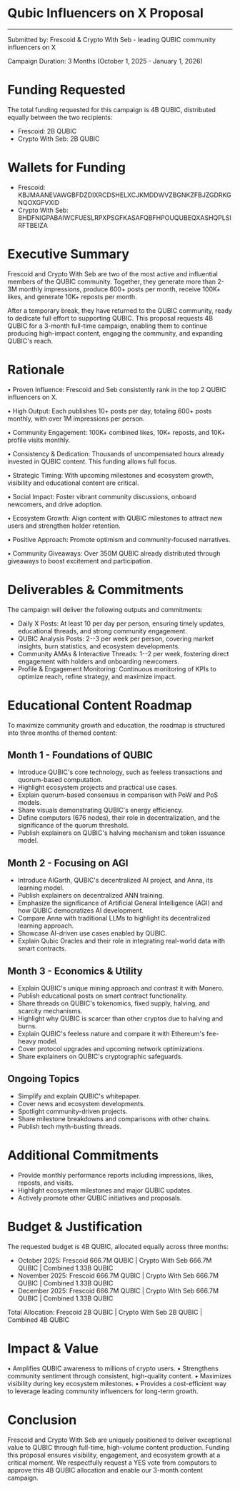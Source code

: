 # Qubic Influencers on X Proposal

---

Submitted by: Frescoid & Crypto With Seb - leading QUBIC community
influencers on X

Campaign Duration: 3 Months (October 1, 2025 - January 1, 2026)

# Funding Requested

The total funding requested for this campaign is 4B QUBIC, distributed
equally between the two recipients:
- Frescoid: 2B QUBIC
- Crypto With Seb: 2B QUBIC

# Wallets for Funding

- Frescoid:
KBJMAANEVAWGBFDZDIXRCDSHELXCJKMDDWVZBGNKZFBJZGDRKGNQOXGFVXID
- Crypto With Seb:
BHDFNIGPABAIWCFUESLRPXPSGFKASAFQBFHPOUQUBEQXASHQPLSIRFTBEIZA

# Executive Summary

Frescoid and Crypto With Seb are two of the most active and influential
members of the QUBIC community. Together, they generate more than 2-3M
monthly impressions, produce 600+ posts per month, receive 100K+ likes,
and generate 10K+ reposts per month.

After a temporary break, they have returned to the QUBIC community,
ready to dedicate full effort to supporting QUBIC. This proposal
requests 4B QUBIC for a 3-month full-time campaign, enabling them to
continue producing high-impact content, engaging the community, and
expanding QUBIC's reach.

# Rationale

• Proven Influence: Frescoid and Seb consistently rank in the top 2
QUBIC influencers on X.

• High Output: Each publishes 10+ posts per day, totaling 600+ posts
monthly, with over 1M impressions per person.

• Community Engagement: 100K+ combined likes, 10K+ reposts, and 10K+
profile visits monthly.

• Consistency & Dedication: Thousands of uncompensated hours already
invested in QUBIC content. This funding allows full focus.

• Strategic Timing: With upcoming milestones and ecosystem growth,
visibility and educational content are critical.

• Social Impact: Foster vibrant community discussions, onboard
newcomers, and drive adoption.

• Ecosystem Growth: Align content with QUBIC milestones to attract new
users and strengthen holder retention.

• Positive Approach: Promote optimism and community-focused narratives.

• Community Giveaways: Over 350M QUBIC already distributed through
giveaways to boost excitement and participation.

# Deliverables & Commitments

The campaign will deliver the following outputs and commitments:

- Daily X Posts: At least 10 per day per person, ensuring timely
updates, educational threads, and strong community engagement.
- QUBIC Analysis Posts: 2--3 per week per person, covering market
insights, burn statistics, and ecosystem developments.
- Community AMAs & Interactive Threads: 1--2 per week, fostering direct
engagement with holders and onboarding newcomers.
- Profile & Engagement Monitoring: Continuous monitoring of KPIs to
optimize reach, refine strategy, and maximize impact.

# Educational Content Roadmap

To maximize community growth and education, the roadmap is structured
into three months of themed content:

## Month 1 - Foundations of QUBIC

- Introduce QUBIC's core technology, such as feeless transactions and
quorum-based computation.
- Highlight ecosystem projects and practical use cases.
- Explain quorum-based consensus in comparison with PoW and PoS models.
- Share visuals demonstrating QUBIC's energy efficiency.
- Define computors (676 nodes), their role in decentralization, and the
significance of the quorum threshold.
- Publish explainers on QUBIC's halving mechanism and token issuance
model.

## Month 2 - Focusing on AGI

- Introduce AIGarth, QUBIC's decentralized AI project, and Anna, its
learning model.
- Publish explainers on decentralized ANN training.
- Emphasize the significance of Artificial General Intelligence (AGI)
and how QUBIC democratizes AI development.
- Compare Anna with traditional LLMs to highlight its decentralized
learning approach.
- Showcase AI-driven use cases enabled by QUBIC.
- Explain Qubic Oracles and their role in integrating real-world data
with smart contracts.

## Month 3 - Economics & Utility

- Explain QUBIC's unique mining approach and contrast it with Monero.
- Publish educational posts on smart contract functionality.
- Share threads on QUBIC's tokenomics, fixed supply, halving, and
scarcity mechanisms.
- Highlight why QUBIC is scarcer than other cryptos due to halving and
burns.
- Explain QUBIC's feeless nature and compare it with Ethereum's
fee-heavy model.
- Cover protocol upgrades and upcoming network optimizations.
- Share explainers on QUBIC's cryptographic safeguards.

## Ongoing Topics

- Simplify and explain QUBIC's whitepaper.
- Cover news and ecosystem developments.
- Spotlight community-driven projects.
- Share milestone breakdowns and comparisons with other chains.
- Publish tech myth-busting threads.

# Additional Commitments

- Provide monthly performance reports including impressions, likes,
reposts, and visits.
- Highlight ecosystem milestones and major QUBIC updates.
- Actively promote other QUBIC initiatives and proposals.

# Budget & Justification

The requested budget is 4B QUBIC, allocated equally across three months:

- October 2025: Frescoid 666.7M QUBIC | Crypto With Seb 666.7M QUBIC
| Combined 1.33B QUBIC
- November 2025: Frescoid 666.7M QUBIC | Crypto With Seb 666.7M QUBIC
| Combined 1.33B QUBIC
- December 2025: Frescoid 666.7M QUBIC | Crypto With Seb 666.7M QUBIC
| Combined 1.33B QUBIC

Total Allocation: Frescoid 2B QUBIC | Crypto With Seb 2B QUBIC |
Combined 4B QUBIC

# Impact & Value

• Amplifies QUBIC awareness to millions of crypto users.
• Strengthens community sentiment through consistent, high-quality
content.
• Maximizes visibility during key ecosystem milestones.
• Provides a cost-efficient way to leverage leading community
influencers for long-term growth.

# Conclusion

Frescoid and Crypto With Seb are uniquely positioned to deliver
exceptional value to QUBIC through full-time, high-volume content
production. Funding this proposal ensures visibility, engagement, and
ecosystem growth at a critical moment. We respectfully request a YES
vote from computors to approve this 4B QUBIC allocation and enable our
3-month content campaign.
